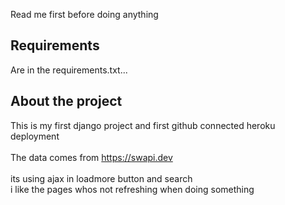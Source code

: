 Read me first before doing anything

## Requirements

Are in the requirements.txt...

## About the project

This is my first django project and first github connected heroku deployment<br><br>
The data comes from https://swapi.dev<br><br>
its using ajax in loadmore button and search  <br> i like the pages whos not refreshing when doing something
